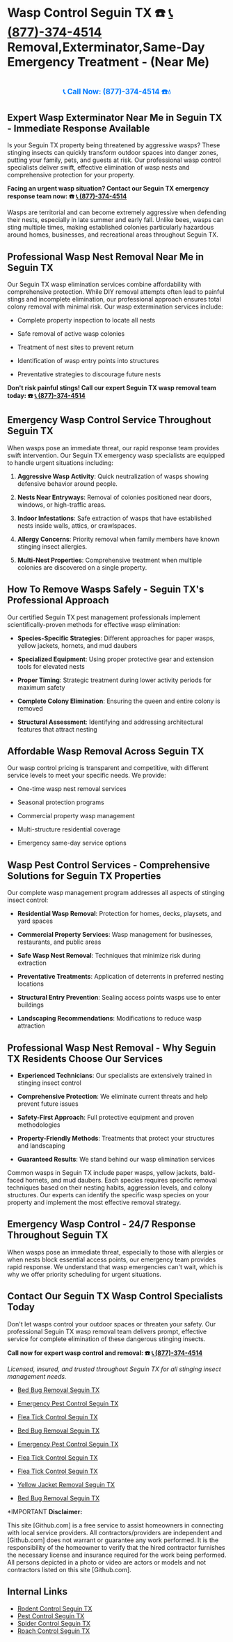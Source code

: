 # Wasp Control Seguin TX ☎️ [📞 (877)-374-4514](https://pest-control-4514.netlify.app) Removal,Exterminator,Same-Day Emergency Treatment - (Near Me) 
# 

<p align="center" style="font-size: 1.2em; font-weight: bold; margin: 20px 0;">
  <a href="https://pest-control-4514.netlify.app" target="_blank" style="color: #007BFF; text-decoration: none;">📞 Call Now: (877)-374-4514 ☎️💧</a>
</p>

## Expert Wasp Exterminator Near Me in Seguin TX - Immediate Response Available

Is your Seguin TX property being threatened by aggressive wasps? These stinging insects can quickly transform outdoor spaces into danger zones, putting your family, pets, and guests at risk. Our professional wasp control specialists deliver swift, effective elimination of wasp nests and comprehensive protection for your property.

**Facing an urgent wasp situation? Contact our Seguin TX emergency response team now: ☎️ [📞 (877)-374-4514](https://pest-control-4514.netlify.app)**

Wasps are territorial and can become extremely aggressive when defending their nests, especially in late summer and early fall. Unlike bees, wasps can sting multiple times, making established colonies particularly hazardous around homes, businesses, and recreational areas throughout Seguin TX.

## Professional Wasp Nest Removal Near Me in Seguin TX

Our Seguin TX wasp elimination services combine affordability with comprehensive protection. While DIY removal attempts often lead to painful stings and incomplete elimination, our professional approach ensures total colony removal with minimal risk. Our wasp extermination services include:

- Complete property inspection to locate all nests

- Safe removal of active wasp colonies

- Treatment of nest sites to prevent return

- Identification of wasp entry points into structures

- Preventative strategies to discourage future nests

**Don't risk painful stings! Call our expert Seguin TX wasp removal team today: ☎️ [📞 (877)-374-4514](https://pest-control-4514.netlify.app)**

## Emergency Wasp Control Service Throughout Seguin TX

When wasps pose an immediate threat, our rapid response team provides swift intervention. Our Seguin TX emergency wasp specialists are equipped to handle urgent situations including:

1. **Aggressive Wasp Activity**: Quick neutralization of wasps showing defensive behavior around people.

2. **Nests Near Entryways**: Removal of colonies positioned near doors, windows, or high-traffic areas.

3. **Indoor Infestations**: Safe extraction of wasps that have established nests inside walls, attics, or crawlspaces.

4. **Allergy Concerns**: Priority removal when family members have known stinging insect allergies.

5. **Multi-Nest Properties**: Comprehensive treatment when multiple colonies are discovered on a single property.

## How To Remove Wasps Safely - Seguin TX's Professional Approach

Our certified Seguin TX pest management professionals implement scientifically-proven methods for effective wasp elimination:

- **Species-Specific Strategies**: Different approaches for paper wasps, yellow jackets, hornets, and mud daubers

- **Specialized Equipment**: Using proper protective gear and extension tools for elevated nests

- **Proper Timing**: Strategic treatment during lower activity periods for maximum safety

- **Complete Colony Elimination**: Ensuring the queen and entire colony is removed

- **Structural Assessment**: Identifying and addressing architectural features that attract nesting

## Affordable Wasp Removal Across Seguin TX

Our wasp control pricing is transparent and competitive, with different service levels to meet your specific needs. We provide:

- One-time wasp nest removal services

- Seasonal protection programs

- Commercial property wasp management

- Multi-structure residential coverage

- Emergency same-day service options

## Wasp Pest Control Services - Comprehensive Solutions for Seguin TX Properties

Our complete wasp management program addresses all aspects of stinging insect control:

- **Residential Wasp Removal**: Protection for homes, decks, playsets, and yard spaces

- **Commercial Property Services**: Wasp management for businesses, restaurants, and public areas

- **Safe Wasp Nest Removal**: Techniques that minimize risk during extraction

- **Preventative Treatments**: Application of deterrents in preferred nesting locations

- **Structural Entry Prevention**: Sealing access points wasps use to enter buildings

- **Landscaping Recommendations**: Modifications to reduce wasp attraction

## Professional Wasp Nest Removal - Why Seguin TX Residents Choose Our Services

- **Experienced Technicians**: Our specialists are extensively trained in stinging insect control

- **Comprehensive Protection**: We eliminate current threats and help prevent future issues

- **Safety-First Approach**: Full protective equipment and proven methodologies

- **Property-Friendly Methods**: Treatments that protect your structures and landscaping

- **Guaranteed Results**: We stand behind our wasp elimination services

Common wasps in Seguin TX include paper wasps, yellow jackets, bald-faced hornets, and mud daubers. Each species requires specific removal techniques based on their nesting habits, aggression levels, and colony structures. Our experts can identify the specific wasp species on your property and implement the most effective removal strategy.

## Emergency Wasp Control - 24/7 Response Throughout Seguin TX

When wasps pose an immediate threat, especially to those with allergies or when nests block essential access points, our emergency team provides rapid response. We understand that wasp emergencies can't wait, which is why we offer priority scheduling for urgent situations.

## Contact Our Seguin TX Wasp Control Specialists Today

Don't let wasps control your outdoor spaces or threaten your safety. Our professional Seguin TX wasp removal team delivers prompt, effective service for complete elimination of these dangerous stinging insects.

**Call now for expert wasp control and removal: ☎️ [📞 (877)-374-4514](https://pest-control-4514.netlify.app)**

*Licensed, insured, and trusted throughout Seguin TX for all stinging insect management needs.*


- [Bed Bug Removal Seguin TX](https://github.com/allyoucaneatsushiin/plumbing-texas/blob/main/Bed-Bug-Removal-Seguin-TX-877-374-4514-Exterminator-Same-Day-Emergency-Treatment-Near-Me.md)
- [Emergency Pest Control Seguin TX](https://github.com/allyoucaneatsushiin/plumbing-texas/blob/main/Emergency-Pest-Control-Seguin-TX-877-374-4514-24-7-Fast-Response-Near-Me.md)
- [Flea Tick Control Seguin TX](https://github.com/allyoucaneatsushiin/plumbing-texas/blob/main/Flea-Tick-Control-Seguin-TX-877-374-4514-Removal-Exterminator-Same-Day-Emergency-Treatment-Near-Me.md)


- [Bed Bug Removal Seguin TX](https://github.com/allyoucaneatsushiin/plumbing-texas/blob/main/Bed-Bug-Removal-Seguin-TX-877-374-4514-Exterminator-Same-Day-Emergency-Treatment-Near-Me.md)
- [Emergency Pest Control Seguin TX](https://github.com/allyoucaneatsushiin/plumbing-texas/blob/main/Emergency-Pest-Control-Seguin-TX-877-374-4514-24-7-Fast-Response-Near-Me.md)
- [Flea Tick Control Seguin TX](https://github.com/allyoucaneatsushiin/plumbing-texas/blob/main/Flea-Tick-Control-Seguin-TX-877-374-4514-Removal-Exterminator-Same-Day-Emergency-Treatment-Near-Me.md)


- [Flea Tick Control Seguin TX](https://github.com/allyoucaneatsushiin/plumbing-texas/blob/main/Flea-Tick-Control-Seguin-TX-877-374-4514-Removal-Exterminator-Same-Day-Emergency-Treatment-Near-Me.md)
- [Yellow Jacket Removal Seguin TX](https://github.com/allyoucaneatsushiin/plumbing-texas/blob/main/Yellow-Jacket-Removal-Seguin-TX-877-374-4514-Exterminator-Same-Day-Emergency-Treatment-Near-Me.md)
- [Bed Bug Removal Seguin TX](https://github.com/allyoucaneatsushiin/plumbing-texas/blob/main/Bed-Bug-Removal-Seguin-TX-877-374-4514-Exterminator-Same-Day-Emergency-Treatment-Near-Me.md)


*IMPORTANT **Disclaimer:**  

This site [Github.com] is a free service to assist homeowners in connecting with local service providers. All contractors/providers are independent and [Github.com] does not warrant or guarantee any work performed. It is the responsibility of the homeowner to verify that the hired contractor furnishes the necessary license and insurance required for the work being performed. All persons depicted in a photo or video are actors or models and not contractors listed on this site [Github.com].


## Internal Links
- [Rodent Control Seguin TX](https://github.com/allyoucaneatsushiin/plumbing-texas/blob/main/Rodent-Control-Seguin-TX-877-374-4514-Rat-Removal-Exterminator-Same-Day-Emergency-Treatment-Near-Me.md)
- [Pest Control Seguin TX](https://github.com/allyoucaneatsushiin/plumbing-texas/blob/main/Pest-Control-Seguin-TX-877-374-4514-Exterminator-Same-Day-Emergency-Treatment-Near-Me.md)
- [Spider Control Seguin TX](https://github.com/allyoucaneatsushiin/plumbing-texas/blob/main/Spider-Control-Seguin-TX-877-374-4514-Removal-Exterminator-Same-Day-Emergency-Treatment-Near-Me.md)
- [Roach Control Seguin TX](https://github.com/allyoucaneatsushiin/plumbing-texas/blob/main/Roach-Control-Seguin-TX-877-374-4514-Removal-Exterminator-Same-Day-Emergency-Treatment-Near-Me.md)
